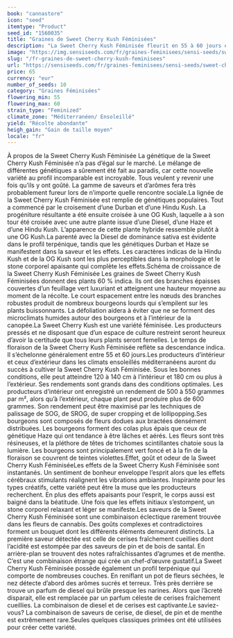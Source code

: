 ```yaml
---
book: "cannastore"
icon: "seed"
itemtype: "Product"
seed_id: "1560035"
title: "Graines de Sweet Cherry Kush Féminisées"
description: "La Sweet Cherry Kush Féminisée fleurit en 55 à 60 jours et produit de gros rendements de bourgeons lourds de résine aux saveurs et terpènes uniques."
image: "https://img.sensiseeds.com/fr/graines-feminisees/sensi-seeds/sweet-cherry-kush-femelle-image.png"
slug: "/fr-graines-de-sweet-cherry-kush-feminisees"
url: "https://sensiseeds.com/fr/graines-feminisees/sensi-seeds/sweet-cherry-kush-femelle?a_aid=cannastore"
price: 65
currency: "eur"
number_of_seeds: 10
category: "Graines Féminisées"
flowering_min: 55
flowering_max: 60
strain_type: "Feminized"
climate_zone: "Méditerranéen/ Ensoleillé"
yield: "Récolte abondante"
heigh_gain: "Gain de taille moyen"
locale: "fr"
---
```

À propos de la Sweet Cherry Kush Féminisée La génétique de la Sweet Cherry Kush Féminisée n’a pas d’égal sur le marché. Le mélange de différentes génétiques a sûrement été fait au paradis, car cette nouvelle variété au profil incomparable est incroyable. Tous veulent y revenir une fois qu’ils y ont goûté. La gamme de saveurs et d’arômes fera très probablement fureur lors de n’importe quelle rencontre sociale.La lignée de la Sweet Cherry Kush Féminisée est remplie de génétiques populaires. Tout a commencé par le croisement d’une Durban et d’une Hindu Kush. La progéniture résultante a été ensuite croisée à une OG Kush, laquelle a à son tour été croisée avec une autre plante issue d’une Diesel, d’une Haze et d’une Hindu Kush. L’apparence de cette plante hybride ressemble plutôt à une OG Kush.La parenté avec la Diesel de dominance sativa est évidente dans le profil terpénique, tandis que les génétiques Durban et Haze se manifestent dans la saveur et les effets. Les caractères indicas de la Hindu Kush et de la OG Kush sont les plus perceptibles dans la morphologie et le stone corporel apaisante qui complète les effets.Schéma de croissance de la Sweet Cherry Kush Féminisée Les graines de Sweet Cherry Kush Féminisées donnent des plants 60 % indica. Ils ont des branches épaisses couvertes d’un feuillage vert luxuriant et atteignent une hauteur moyenne au moment de la récolte. Le court espacement entre les nœuds des branches robustes produit de nombreux bourgeons lourds qui s’empilent sur les plants buissonnants. La défoliation aidera à éviter que ne se forment des microclimats humides autour des bourgeons et à l’intérieur de la canopée.La Sweet Cherry Kush est une variété féminisée. Les producteurs pressés et ne disposant que d’un espace de culture restreint seront heureux d’avoir la certitude que tous leurs plants seront femelles. Le temps de floraison de la Sweet Cherry Kush Féminisée reflète sa descendance indica. Il s’échelonne généralement entre 55 et 60 jours.Les producteurs d’intérieur et ceux d’extérieur dans les climats ensoleillés méditerranéens auront du succès à cultiver la Sweet Cherry Kush Féminisée. Sous les bonnes conditions, elle peut atteindre 120 à 140 cm à l’intérieur et 180 cm ou plus à l’extérieur. Ses rendements sont grands dans des conditions optimales. Les producteurs d’intérieur ont enregistré un rendement de 500 à 550 grammes par m², alors qu’à l’extérieur, chaque plant peut produire plus de 600 grammes. Son rendement peut être maximisé par les techniques de palissage de SOG, de SROG, de super cropping et de lollipopping.Ses bourgeons sont composés de fleurs dodues aux bractées densément distribuées. Les bourgeons forment des colas plus épais que ceux de génétique Haze qui ont tendance à être lâches et aérés. Les fleurs sont très résineuses, et la pléthore de têtes de trichomes scintillantes chatoie sous la lumière. Les bourgeons sont principalement vert foncé et à la fin de la floraison se couvrent de teintes violettes.Effet, goût et odeur de la Sweet Cherry Kush FéminiséeLes effets de la Sweet Cherry Kush Féminisée sont instantanés. Un sentiment de bonheur enveloppe l’esprit alors que les effets cérébraux stimulants réalignent les vibrations ambiantes. Inspirante pour les types créatifs, cette variété peut être la muse que les producteurs recherchent. En plus des effets apaisants pour l’esprit, le corps aussi est baigné dans la béatitude. Une fois que les effets initiaux s’estompent, un stone corporel relaxant et léger se manifeste.Les saveurs de la Sweet Cherry Kush Féminisée sont une combinaison éclectique rarement trouvée dans les fleurs de cannabis. Des goûts complexes et contradictoires forment un bouquet dont les différents éléments demeurent distincts. La première saveur détectée est celle de cerises fraîchement cueillies dont l’acidité est estompée par des saveurs de pin et de bois de santal. En arrière-plan se trouvent des notes rafraîchissantes d’agrumes et de menthe. C’est une combinaison étrange qui crée un chef-d’œuvre gustatif.La Sweet Cherry Kush Féminisée possède également un profil terpénique qui comporte de nombreuses couches. En reniflant un pot de fleurs séchées, le nez détecte d’abord des arômes sucrés et terreux. Très près derrière se trouve un parfum de diesel qui brûle presque les narines. Alors que l’âcreté disparait, elle est remplacée par un parfum céleste de cerises fraîchement cueillies. La combinaison de diesel et de cerises est captivante.Le saviez-vous? La combinaison de saveurs de cerise, de diesel, de pin et de menthe est extrêmement rare.Seules quelques classiques primées ont été utilisées pour créer cette variété.
